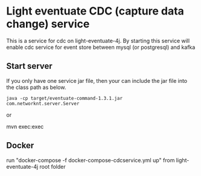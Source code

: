 # Light eventuate CDC (capture data change) service

This is a service for cdc on light-eventuate-4j. By starting this service will enable cdc service for event store between mysql (or postgresql) and kafka

## Start server

If you only have one service jar file, then your can include the jar file into the
class path as below.

```
java -cp target/eventuate-command-1.3.1.jar com.networknt.server.Server
```

or

mvn exec:exec



## Docker

run "docker-compose -f docker-compose-cdcservice.yml up" from light-eventuate-4j root folder
